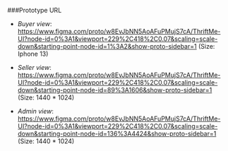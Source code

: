 ###Prototype URL
- *Buyer view*: https://www.figma.com/proto/w8EvJbNN5AoAFuPMujS7cA/ThriftMe-UI?node-id=0%3A1&viewport=229%2C418%2C0.07&scaling=scale-down&starting-point-node-id=1%3A2&show-proto-sidebar=1
  (Size: Iphone 13)
  
- *Seller view*: https://www.figma.com/proto/w8EvJbNN5AoAFuPMujS7cA/ThriftMe-UI?node-id=0%3A1&viewport=229%2C418%2C0.07&scaling=scale-down&starting-point-node-id=89%3A1606&show-proto-sidebar=1
  (Size: 1440 * 1024)

- *Admin view*: https://www.figma.com/proto/w8EvJbNN5AoAFuPMujS7cA/ThriftMe-UI?node-id=0%3A1&viewport=229%2C418%2C0.07&scaling=scale-down&starting-point-node-id=136%3A4424&show-proto-sidebar=1
  (Size: 1440 * 1024)
